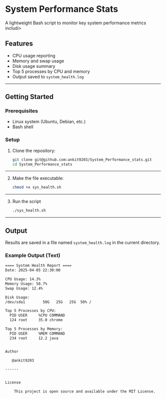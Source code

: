# System Performance Stats

A lightweight Bash script to monitor key system performance metrics includi>
## Features

- CPU usage reporting
- Memory and swap usage
- Disk usage summary
- Top 5 processes by CPU and memory
- Output saved to `system_health.log`

---

## Getting Started

### Prerequisites

- Linux system (Ubuntu, Debian, etc.)
- Bash shell

### Setup

1. Clone the repository:
   ```bash
   git clone git@github.com:ankit9203/System_Performance_stats.git
   cd System_Performance_stats

------

2. Make the file executable:
    ```bash    
   chmod +x sys_health.sh

------

3. Run the script
	 ```bash
	./sys_health.sh

------
## Output

Results are saved in a file named `system_health.log` in the current directory.

### Example Output (Text)

```bash
==== System Health Report ====
Date: 2025-04-05 22:30:00

CPU Usage: 14.3%
Memory Usage: 58.7%
Swap Usage: 12.4%

Disk Usage:
/dev/sda1        50G   25G   25G  50% /

Top 5 Processes by CPU:
  PID USER     %CPU COMMAND
  124 root     35.0 chrome

Top 5 Processes by Memory:
  PID USER     %MEM COMMAND
  234 root     12.2 java


Author

   @ankit9203

------


License

	This project is open source and available under the MIT License.

